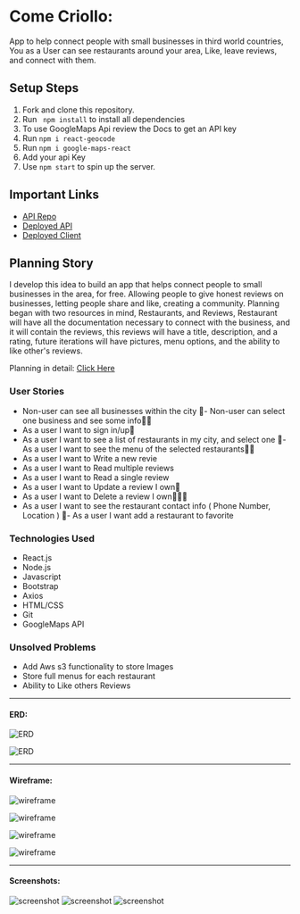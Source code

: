 # Come Criollo:

App to help connect people with small businesses in third world countries, You as a User can see restaurants around your area, Like, leave reviews, and connect with them.


## Setup Steps

1. Fork and clone this repository.
2. Run ` npm install` to install all dependencies
3. To use GoogleMaps Api review the Docs to get an API key
4. Run `npm i react-geocode`
5. Run `npm i google-maps-react`
6. Add your api Key
7. Use `npm start` to spin up the server.

## Important Links

- [API Repo](https://github.com/Frankazo/come-criollo-api)
- [Deployed API](https://still-refuge-15449.herokuapp.com/)
- [Deployed Client](https://frankazo.github.io/come-criollo-client/)

## Planning Story

I develop this idea to build an app that helps connect people to small businesses in the area, for free. Allowing people to give honest reviews on businesses, letting people share and like, creating a community.
Planning began with two resources in mind, Restaurants, and Reviews, Restaurant will have all the documentation necessary to connect with the business, and it will contain the reviews, this reviews will have a title, description, and a rating, future iterations will have pictures, menu options, and the ability to like other's reviews.

Planning in detail: [Click Here](./public/planning.pdf)

### User Stories

- Non-user can see all businesses within the city
- Non-user can select one business and see some info
- As a user I want to sign in/up
- As a user I want to see a list of restaurants in my city, and select one
- As a user I want to see the menu of the selected restaurants
- As a user I want to Write a new revie
- As a user I want to Read multiple reviews
- As a user I want to Read a single review
- As a user I want to Update a review I own
- As a user I want to Delete a review I own
- As a user I want to see the restaurant contact info ( Phone Number, Location )
- As a user I want add a restaurant to favorite


### Technologies Used

- React.js
- Node.js
- Javascript
- Bootstrap
- Axios
- HTML/CSS
- Git
- GoogleMaps API

### Unsolved Problems

- Add Aws s3 functionality to store Images
- Store full menus for each restaurant
- Ability to Like others Reviews

---

#### ERD:
![ERD](https://i.imgur.com/OsmZn6R.png)

![ERD](https://i.imgur.com/lLC7dh5.png)

---

#### Wireframe:
![wireframe](https://i.imgur.com/zNfgpgs.png)

![wireframe](https://i.imgur.com/m83QiEJ.png)

![wireframe](https://i.imgur.com/KGcetdx.png)

![wireframe](https://i.imgur.com/hONTvEb.png)

---

#### Screenshots:

![screenshot](https://i.imgur.com/Z9VgQ9n.png)
![screenshot](https://i.imgur.com/335miZ9.png)
![screenshot](https://i.imgur.com/nDbRLiM.png)

